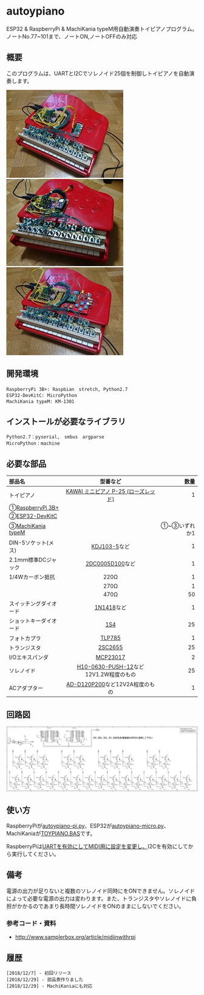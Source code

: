 # autoypiano

ESP32 & RaspberryPi & MachiKania typeM用自動演奏トイピアノプログラム。ノートNo.77~101まで、ノートON,ノートOFFのみ対応

 ## 概要
このプログラムは、UARTとI2Cでソレノイド25個を制御しトイピアノを自動演奏します。

![Picture](https://github.com/YoutechA320U/autoypiano/blob/master/picture1.jpg "Picture1") ![Picture](https://github.com/YoutechA320U/autoypiano/blob/master/picture2.jpg "Picture2") ![Picture](https://github.com/YoutechA320U/autoypiano/blob/master/picture3.jpg "Picture3")
## 開発環境
    RaspberryPi 3B+: Raspbian　stretch, Python2.7
    ESP32-DevKitC: MicroPython
    MachiKania typeM: KM-1301

## インストールが必要なライブラリ
    Python2.7：pyserial,　smbus　argparse
    MicroPython：machine

## 必要な部品
|部品名|型番など|数量|
|:---|:--:|---:|
|トイピアノ|[KAWAI ミニピアノ P-25 (ローズレッド)](https://www.amazon.co.jp/%E6%B2%B3%E5%90%88%E6%A5%BD%E5%99%A8%E8%A3%BD%E4%BD%9C%E6%89%80-Musical-Instruments-Manufacturing-KTEC-cAGGT-ds-1108520/dp/B000BYM7FG/ref=pd_cp_21_2?_encoding=UTF8&pd_rd_i=B000BYM7FG&pd_rd_r=a6f02670-0b0c-11e9-a192-8ff15e5e6261&pd_rd_w=qE6rC&pd_rd_wg=mdpKR&pf_rd_p=2b3f7bc2-ce03-4854-a8c9-a9fbc069f595&pf_rd_r=NPJFDKF9H0WN2HTN49HK&psc=1&refRID=NPJFDKF9H0WN2HTN49HK)|1|
|①[RaspberryPi 3B+](http://akizukidenshi.com/catalog/g/gM-13470/) ||
|②[ESP32-DevKitC](http://akizukidenshi.com/catalog/g/gM-11819/)||
|③[MachiKania typeM](https://store.shopping.yahoo.co.jp/orangepicoshop/pico-a-006.html)||①~③いずれか1|
|DIN-5ソケット(メス)|[KDJ103-5](http://akizukidenshi.com/catalog/g/gC-09565/)など|1|
|2.1ｍｍ標準DCジャック|[2DC0005D100](http://akizukidenshi.com/catalog/g/gC-01604)など|1|
|1/4Wカーボン抵抗|220Ω|1|
||270Ω|1|
||470Ω|50|
|スイッチングダイオード|[1N1418](http://akizukidenshi.com/catalog/g/gI-00941/)など|1|
|ショットキーダイオード|[1S4](http://akizukidenshi.com/catalog/g/gI-00127/)|25|
|フォトカプラ|[TLP785](http://akizukidenshi.com/catalog/g/gI-07554/)|1|
|トランジスタ|[2SC2655](http://akizukidenshi.com/catalog/g/gI-08746/)|25|
|I/Oエキスパンダ|[MCP23017](http://akizukidenshi.com/catalog/g/gI-09486/)|2|
|ソレノイド|[H10-0630-PUSH-12](https://www.marutsu.co.jp/pc/i/838037/)など12V1.2W程度のもの|25|
|ACアダプター|[AD-D120P200](http://akizukidenshi.com/catalog/g/gM-10659/)など12V2A程度のもの|1|

## 回路図
![SS](https://github.com/YoutechA320U/autoypiano/blob/master/ToyPiano.png "回路図")

## 使い方
RaspberryPiが[autoypiano-pi.py]()、ESP32が[autoypiano-micro.py]()、MachiKaniaが[TOYPIANO.BAS]()です。

RaspberryPiは[UARTを有効にしてMIDI用に設定を変更し、](http://www.samplerbox.org/article/midiinwithrpi)I2Cを有効にしてから実行してください。

## 備考
電源の出力が足りないと複数のソレノイド同時にをONできません。ソレノイドによって必要な電源の出力は変わります。また、トランジスタやソレノイドに負担がかかるのであまり長時間ソレノイドをONのままにしないでください。

### 参考コード・資料
* <http://www.samplerbox.org/article/midiinwithrpi>  

## 履歴
    [2018/12/7] - 初回リリース
    [2018/12/29] - 部品表作りました
    [2018/12/29] - MachiKaniaにも対応